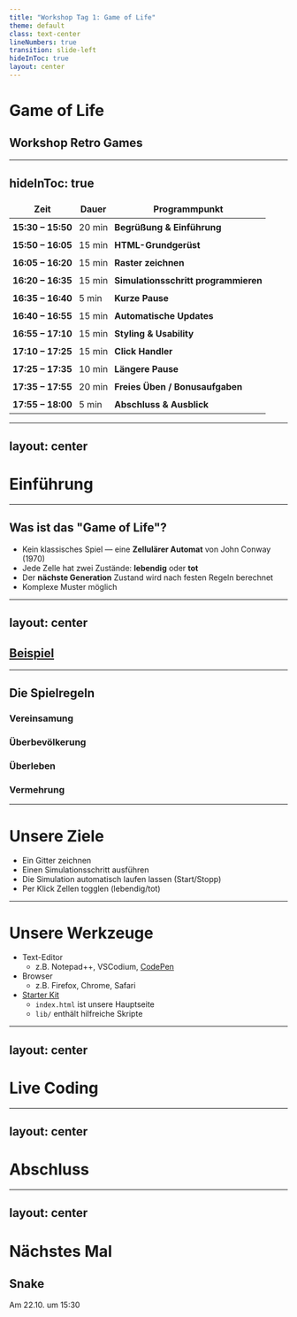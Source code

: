 ```yaml
---
title: "Workshop Tag 1: Game of Life"
theme: default
class: text-center
lineNumbers: true
transition: slide-left
hideInToc: true
layout: center
---
```



# Game of Life
## Workshop Retro Games

<!--
- Hi ich bin Roman
- Ich bin freiberuflicherer Softwareentwickler
- Seit 2018 auch Mentor bei Make You School
- Heute schauen wir uns an wie man Retro Spiele im Browser programmiert
-->



---
hideInToc: true
---

<style>
/* Target all table cells in Markdown slides */
table td,
table th {
  padding: 6px !important;  /* force removal of padding */
  border: none !important;
}

/* Optional: collapse borders for the whole table */
table {
  border-collapse: collapse;
}
</style>

| Zeit              | Dauer  | Programmpunkt                                                                                                                                                        |
| ----------------- | ------ | -------------------------------------------------------------------------------------------------------------------------------------------------------------------- |
| **15:30 – 15:50** | 20 min | **Begrüßung & Einführung**            |
| **15:50 – 16:05** | 15 min | **HTML-Grundgerüst**                 |
| **16:05 – 16:20** | 15 min | **Raster zeichnen**                                                                          |
| **16:20 – 16:35** | 15 min | **Simulationsschritt programmieren**                                                                      |
| **16:35 – 16:40** | 5 min  | **Kurze Pause**                                                                                                                                                    |
| **16:40 – 16:55** | 15 min | **Automatische Updates**                                             |
| **16:55 – 17:10** | 15 min | **Styling & Usability**                                |
| **17:10 – 17:25** | 15 min | **Click Handler**                                           |
| **17:25 – 17:35** | 10 min | **Längere Pause**                                                                                                                                                  |
| **17:35 – 17:55** | 20 min | **Freies Üben / Bonusaufgaben**|
| **17:55 – 18:00** | 5 min  | **Abschluss & Ausblick**                                                                                        |


---
layout: center
---

# Einführung

---


## Was ist das "Game of Life"?
<v-clicks>

- Kein klassisches Spiel — eine **Zellulärer Automat** von John Conway (1970)
- Jede Zelle hat zwei Zustände: **lebendig** oder **tot**
- Der **nächste Generation** Zustand wird nach festen Regeln berechnet
- Komplexe Muster möglich

</v-clicks>
<!--
- Keine Spieler, da es keine Entscheidungsmöglichkeit gibt
- Binäre Zustände
-->

---
layout: center
---

<h2><a href="./example.html">Beispiel</a></h2>


---


<h2 class="text-center text-4xl mb-8 mt-4">
   Die Spielregeln
</h2>

<div class="grid grid-cols-4 gap-4 text-center text-sm w-full mt-16">

<div class="flex flex-col items-center w-full" v-click>
  <div class="w-full grid grid-cols-3 gap-1">
    <div class="aspect-square border"></div>
    <div class="aspect-square border"></div>
    <div class="aspect-square border"></div>
    <div class="aspect-square border"></div>
    <div class="aspect-square bg-lime-500 border-4 border-red-500"></div>
    <div class="aspect-square border"></div>
    <div class="aspect-square border"></div>
    <div class="aspect-square border"></div>
    <div class="aspect-square border"></div>
  </div>
  <h3>Vereinsamung</h3>
</div>

<div class="flex flex-col items-center w-full" v-click>
  <div class="w-full grid grid-cols-3 gap-1">
    <div class="aspect-square bg-lime-500 border"></div>
    <div class="aspect-square bg-lime-500 border"></div>
    <div class="aspect-square bg-lime-500 border"></div>
    <div class="aspect-square bg-lime-500 border"></div>
    <div class="aspect-square bg-lime-500 border-4 border-red-500"></div>
    <div class="aspect-square bg-lime-500 border"></div>
    <div class="aspect-square border"></div>
    <div class="aspect-square border"></div>
    <div class="aspect-square border"></div>
  </div>
  <h3>Überbevölkerung</h3>
</div>

<div class="flex flex-col items-center w-full" v-click>
  <div class="w-full grid grid-cols-3 gap-1">
    <div class="aspect-square border"></div>
    <div class="aspect-square bg-lime-500 border"></div>
    <div class="aspect-square border"></div>
    <div class="aspect-square bg-lime-500 border"></div>
    <div class="aspect-square bg-lime-500 border-4 border-red-500"></div>
    <div class="aspect-square bg-lime-500 border"></div>
    <div class="aspect-square border"></div>
    <div class="aspect-square border"></div>
    <div class="aspect-square border"></div>
  </div>
  <h3>Überleben</h3>
</div>

<div class="flex flex-col items-center w-full" v-click>
  <div class="w-full grid grid-cols-3 gap-1">
    <div class="aspect-square border"></div>
    <div class="aspect-square bg-lime-500 border"></div>
    <div class="aspect-square border"></div>
    <div class="aspect-square bg-lime-500 border"></div>
    <div class="aspect-square border-4 border-red-500"></div>
    <div class="aspect-square bg-lime-500 border"></div>
    <div class="aspect-square border"></div>
    <div class="aspect-square border"></div>
    <div class="aspect-square border"></div>
  </div>
  <h3>Vermehrung</h3>
</div>

</div>

<!--
1. Vereinsamung: Eine lebendige Zelle mit weniger als 2 Nachbarn stirbt
2. Überbevölkerung: Eine lebendige Zelle mit mehr als 3 Nachbarn stirbt
3. Überleben: Eine lebendige Zelle mit 2 oder 3 Nachbarn bleibt am Leben
4. Vemehrung: Eine tote Zelle mit genau 3 Nachbarn wird lebendig
-->


---

# Unsere Ziele
- Ein Gitter zeichnen
- Einen Simulationsschritt ausführen
- Die Simulation automatisch laufen lassen (Start/Stopp)
- Per Klick Zellen togglen (lebendig/tot)

---

# Unsere Werkzeuge
- Text-Editor
  - z.B. Notepad++, VSCodium, <a href="https://codepen.io/pen/"> CodePen </a>
- Browser
  - z.B. Firefox, Chrome, Safari 
- <a href="https://github.com/RS-Software-Dev/workshop-retro-games/releases/latest">Starter Kit</a>
  - `index.html` ist unsere Hauptseite
  - `lib/` enthält hilfreiche Skripte

<!--
Erkläre kurz, wie das Starter-Kit geöffnet wird (VS Code / Live Server / einfach im Browser).
Sage, wo sie die Dateien finden (Repo/ZIP).
-->

---
layout: center
---

# Live Coding


---
layout: center
---

# Abschluss

---
layout: center
---

# Nächstes Mal

## Snake
Am 22.10. um 15:30
